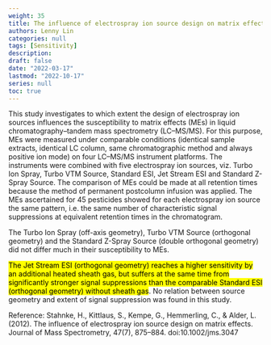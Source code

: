 ```yaml
---
weight: 35
title: The influence of electrospray ion source design on matrix effects
authors: Lenny Lin
categories: null
tags: [Sensitivity]
description: 
draft: false
date: "2022-03-17"
lastmod: "2022-10-17"
series: null
toc: true
---
```


<!--more-->

This study investigates to which extent the design of electrospray ion sources influences the susceptibility to matrix effects (MEs) in liquid chromatography–tandem mass spectrometry (LC–MS/MS). For this purpose, MEs were measured under comparable conditions (identical sample extracts, identical LC column, same chromatographic method and always positive ion mode) on four LC–MS/MS instrument platforms. The instruments were combined with five electrospray ion sources, viz. Turbo Ion Spray, Turbo VTM Source, Standard ESI, Jet Stream ESI and Standard Z-Spray Source. The comparison of MEs could be made at all retention times because the method of permanent postcolumn infusion was applied. The MEs ascertained for 45 pesticides showed for each electrospray ion source the same pattern, i.e. the same number of characteristic signal suppressions at equivalent retention times in the chromatogram.   

The Turbo Ion Spray (off-axis geometry), Turbo VTM Source (orthogonal geometry) and the Standard Z-Spray Source (double orthogonal geometry) did not differ much in their susceptibility to MEs.   

<mark>The Jet Stream ESI (orthogonal geometry) reaches a higher sensitivity by an additional heated sheath gas, but suffers at the same time from significantly stronger signal suppressions than the comparable Standard ESI (orthogonal geometry) without sheath gas</mark>. No relation between source geometry and extent of signal suppression was found in this study. 

Reference: Stahnke, H., Kittlaus, S., Kempe, G., Hemmerling, C., & Alder, L. (2012). The influence of electrospray ion source design on matrix effects. Journal of Mass Spectrometry, 47(7), 875–884. doi:10.1002/jms.3047 
